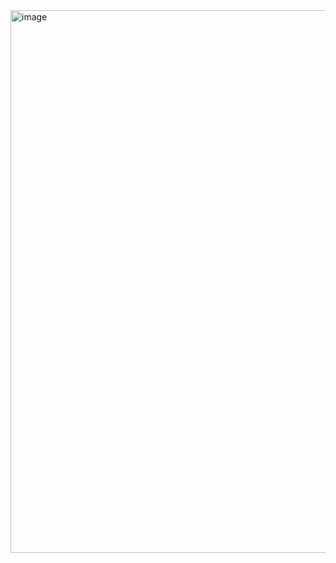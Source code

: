 <img width="1897" height="868" alt="image" src="https://github.com/user-attachments/assets/604488c8-c6dd-406b-bea2-fbf955f85df1" />
